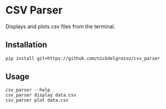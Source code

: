 
# CSV Parser

Displays and plots csv files from the terminal.

## Installation

```bash
pip install git+https://github.com/nickdelgrosso/csv_parser
```

## Usage

```
csv_parser --help
csv_parser display data.csv
csv_parser plot data.csv
```